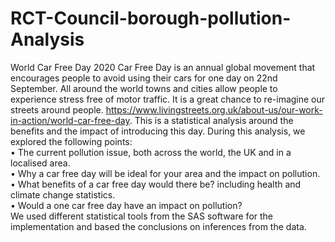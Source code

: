 # RCT-Council-borough-pollution-Analysis
World Car Free Day 2020 Car Free Day is an annual global movement that encourages people to avoid using their cars for one day on 22nd September. All around the world towns and cities allow people to experience stress free of motor traffic. It is a great chance to re-imagine our streets around people. https://www.livingstreets.org.uk/about-us/our-work-in-action/world-car-free-day. This is a statistical analysis around the benefits and the impact of introducing this day. During this analysis, we explored the following points:
<br/>
• The current pollution issue, both across the world, the UK and in a localised area.<br/>
• Why a car free day will be ideal for your area and the impact on pollution. <br/>
• What benefits of a car free day would there be? including health and climate change statistics.<br/>
• Would a one car free day have an impact on pollution?<br/>
We used different statistical tools from the SAS software for the implementation and based the conclusions on inferences from the data.<br/>
